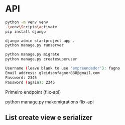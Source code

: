 # API

```bash
python -m venv venv
.\venv\Scripts\activate
pip install django

django-admin startproject app .
python manage.py runserver

python manage.py migrate
python manage.py createsuperuser

Username (leave blank to use 'empreendedor'): fagno
Email address: gleidsonfagner838@gmail.com
Password: 2345 
Password (again): 2345

```

Primeiro endpoint (flix-api)

python manage.py makemigrations flix-api

## List create view e serializer
